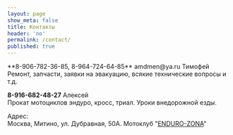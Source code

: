 ```yaml
---
layout: page
show_meta: false
title: Контакты
header: 'no'
permalink: /contact/
published: true
---
```


<div markdown="1">
**8-906-782-36-85, 8-964-724-64-85** amdmen@ya.ru Тимофей  
Ремонт, запчасти, заявки на эвакуацию, всякие технические вопросы и т.д.

**8-916-682-48-27** Алексей  
Прокат мотоциклов эндуро, кросс, триал. Уроки внедорожной езды.

Адрес:  
Москва, Митино, ул. Дубравная, 50А. Мотоклуб "<a href="http://enduro-zona.ru">ENDURO-ZONA</a>"
</div>
<script type="text/javascript" charset="utf-8" async src="https://api-maps.yandex.ru/services/constructor/1.0/js/?um=constructor%3Aba1db67cbd2148a25d27921513bf26b02071901fce0d721f38563e79b081961c&amp;width=600&amp;height=450&amp;lang=ru_RU&amp;scroll=true"></script>​<script type="text/javascript" charset="utf-8" src="https://api-maps.yandex.ru/services/constructor/1.0/js/?sid=ZN5vgdEXEPUtkW6yZ5CPpX3ydbTIcg_O&width=600&height=450"></script>
